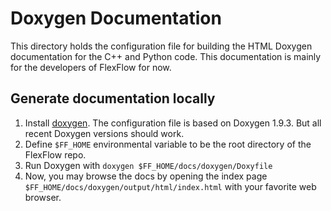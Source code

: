 # Doxygen Documentation

This directory holds the configuration file for building
the HTML Doxygen documentation for the C++ and Python code.
This documentation is mainly for the developers of FlexFlow for now.

## Generate documentation locally

1. Install [doxygen](https://www.doxygen.nl/index.html). The configuration file is based on Doxygen 1.9.3. But all recent Doxygen versions should work.
2. Define `$FF_HOME` environmental variable to be the root directory of the FlexFlow repo.
3. Run Doxygen with `doxygen $FF_HOME/docs/doxygen/Doxyfile`
4. Now, you may browse the docs by opening the index page `$FF_HOME/docs/doxygen/output/html/index.html` with your favorite web browser.
